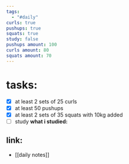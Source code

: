 ```yaml
---
tags:
  - "#daily"
curls: true
pushups: true
squats: true
study: false
pushups amount: 100
curls amount: 80
squats amount: 70
---
```

# tasks:
- [x] at least 2 sets of 25 curls 
- [x] at least 50 pushups
- [x] at least 2 sets of 35 squats with 10kg added
- [ ] study
      **what i studied:**  
      
## link: 
- [[daily notes]] 
